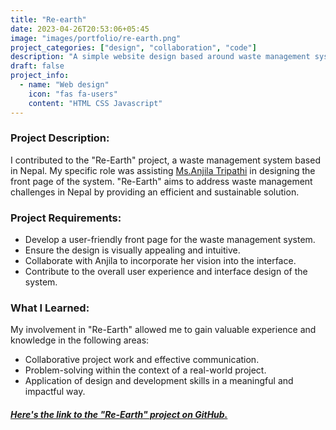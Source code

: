 ```yaml
---
title: "Re-earth"
date: 2023-04-26T20:53:06+05:45
image: "images/portfolio/re-earth.png"
project_categories: ["design", "collaboration", "code"]
description: "A simple website design based around waste management system"
draft: false
project_info:
  - name: "Web design"
    icon: "fas fa-users"
    content: "HTML CSS Javascript"
---
```


### Project Description:

I contributed to the "Re-Earth" project, a waste management system based in Nepal. My specific role was assisting [Ms.Anjila Tripathi](https://anjila.pages.dev/) in designing the front page of the system. "Re-Earth" aims to address waste management challenges in Nepal by providing an efficient and sustainable solution.

### Project Requirements:

- Develop a user-friendly front page for the waste management system.
- Ensure the design is visually appealing and intuitive.
- Collaborate with Anjila to incorporate her vision into the interface.
- Contribute to the overall user experience and interface design of the system.

### What I Learned:

My involvement in "Re-Earth" allowed me to gain valuable experience and knowledge in the following areas:

- Collaborative project work and effective communication.
- Problem-solving within the context of a real-world project.
- Application of design and development skills in a meaningful and impactful way.

##### [Here's the link to the "Re-Earth" project on GitHub.](https://github.com/Anjila21/Re-Earth-Project)
